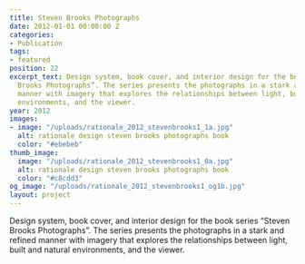 ```yaml
---
title: Steven Brooks Photographs
date: 2012-01-01 00:00:00 Z
categories:
- Publication
tags:
- featured
position: 22
excerpt_text: Design system, book cover, and interior design for the book series “Steven
  Brooks Photographs”. The series presents the photographs in a stark and refined
  manner with imagery that explores the relationships between light, built and natural
  environments, and the viewer.
year: 2012
images:
- image: "/uploads/rationale_2012_stevenbrooks1_1a.jpg"
  alt: rationale design steven brooks photographs book
  color: "#ebebeb"
thumb_image:
  image: "/uploads/rationale_2012_stevenbrooks1_0a.jpg"
  alt: rationale design steven brooks photographs book
  color: "#c8cdd3"
og_image: "/uploads/rationale_2012_stevenbrooks1_og1b.jpg"
layout: project
---
```


Design system, book cover, and interior design for the book series “Steven Brooks Photographs”. The series presents the photographs in a stark and refined manner with imagery that explores the relationships between light, built and natural environments, and the viewer.